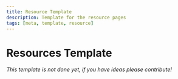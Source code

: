 ```yaml
---
title: Resource Template
description: Template for the resource pages
tags: [meta, template, resource]
---
```


# Resources Template

*This template is not done yet, if you have ideas please contribute!*